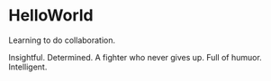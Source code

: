 # HelloWorld
Learning to do collaboration.

Insightful. Determined. A fighter who never gives up.
Full of humuor. Intelligent.
